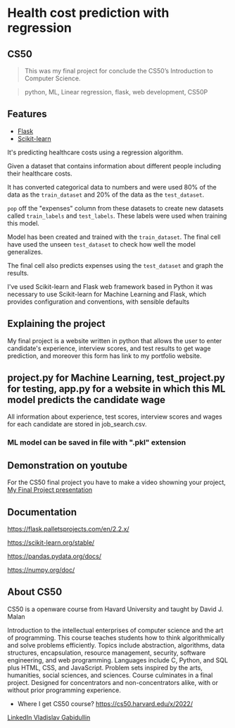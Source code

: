 # Health cost prediction with regression

## CS50
>This was my final project for conclude the CS50’s Introduction to Computer Science.

>python, ML, Linear regression, flask, web development, CS50P
## Features

- [Flask](https://flask.palletsprojects.com/en/2.2.x/)
- [Scikit-learn](https://scikit-learn.org/stable/)

It's predicting healthcare costs using a regression algorithm.

Given a dataset that contains information about different people including their healthcare costs.

It has converted categorical data to numbers and were used 80% of the data as the `train_dataset` and 20% of the data as the `test_dataset`.

`pop` off the "expenses" column from these datasets to create new datasets called `train_labels` and `test_labels`. These labels were used when training this model.

Model has been created and trained with the `train_dataset`. The final cell have used the unseen `test_dataset` to check how well the model generalizes.

The final cell also predicts expenses using the `test_dataset` and graph the results.




I've used Scikit-learn and Flask web framework based in Python
it was necessary to use Scikit-learn for Machine Learning and Flask, which provides configuration and conventions, with sensible defaults

## Explaining the project
My final project is a website written in python that allows the user to enter candidate's experience, interview scores, and test results to get wage prediction, and moreover this form has link to my portfolio website.

## project.py for Machine Learning, test_project.py for testing, app.py for a website in which this ML model predicts the candidate wage
All information about experience, test scores, interview scores and wages for each candidate are stored in job_search.csv.


### ML model can be saved in file with ".pkl" extension


## Demonstration on youtube
For the CS50 final project you have to make a video showning your project,
[My Final Project presentation](???)

## Documentation
https://flask.palletsprojects.com/en/2.2.x/

https://scikit-learn.org/stable/

https://pandas.pydata.org/docs/

https://numpy.org/doc/

## About CS50
CS50 is a openware course from Havard University and taught by David J. Malan

Introduction to the intellectual enterprises of computer science and the art of programming. This course teaches students how to think algorithmically and solve problems efficiently. Topics include abstraction, algorithms, data structures, encapsulation, resource management, security, software engineering, and web programming. Languages include C, Python, and SQL plus HTML, CSS, and JavaScript. Problem sets inspired by the arts, humanities, social sciences, and sciences. Course culminates in a final project. Designed for concentrators and non-concentrators alike, with or without prior programming experience.


- Where I get CS50 course?
https://cs50.harvard.edu/x/2022/

[LinkedIn Vladislav Gabidullin](https://www.linkedin.com/in/vladislav-gabidullin-76b0501b6/)
